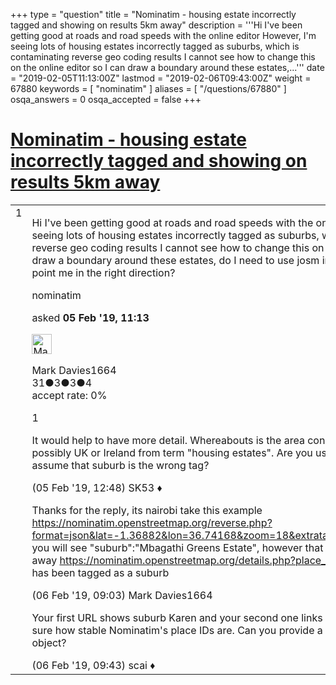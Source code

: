 +++
type = "question"
title = "Nominatim - housing estate incorrectly tagged and showing on results 5km away"
description = '''Hi I&#x27;ve been getting good at roads and road speeds with the online editor  However, I&#x27;m seeing lots of housing estates incorrectly tagged as suburbs, which is contaminating reverse geo coding results  I cannot see how to change this on the online editor so I can draw a boundary around these estates,...'''
date = "2019-02-05T11:13:00Z"
lastmod = "2019-02-06T09:43:00Z"
weight = 67880
keywords = [ "nominatim" ]
aliases = [ "/questions/67880" ]
osqa_answers = 0
osqa_accepted = false
+++

<div class="headNormal">

# [Nominatim - housing estate incorrectly tagged and showing on results 5km away](/questions/67880/nominatim-housing-estate-incorrectly-tagged-and-showing-on-results-5km-away)

</div>

<div id="main-body">

<div id="askform">

<table id="question-table" style="width:100%;">
<colgroup>
<col style="width: 50%" />
<col style="width: 50%" />
</colgroup>
<tbody>
<tr>
<td style="width: 30px; vertical-align: top"><div class="vote-buttons">
<span id="post-67880-upvote" class="ajax-command post-vote up" rel="nofollow" title="I like this post (click again to cancel)"> </span>
<div id="post-67880-score" class="post-score" title="current number of votes">
1
</div>
<span id="post-67880-downvote" class="ajax-command post-vote down" rel="nofollow" title="I dont like this post (click again to cancel)"> </span> <span id="favorite-mark" class="ajax-command favorite-mark" rel="nofollow" title="mark/unmark this question as favorite (click again to cancel)"> </span>
<div id="favorite-count" class="favorite-count">
&#10;</div>
</div></td>
<td><div id="item-right">
<div class="question-body">
<p>Hi I've been getting good at roads and road speeds with the online editor However, I'm seeing lots of housing estates incorrectly tagged as suburbs, which is contaminating reverse geo coding results I cannot see how to change this on the online editor so I can draw a boundary around these estates, do I need to use josm instead? Can anyone help point me in the right direction?</p>
</div>
<div id="question-tags" class="tags-container tags">
<span class="post-tag tag-link-nominatim" rel="tag" title="see questions tagged &#39;nominatim&#39;">nominatim</span>
</div>
<div id="question-controls" class="post-controls">
&#10;</div>
<div class="post-update-info-container">
<div class="post-update-info post-update-info-user">
<p>asked <strong>05 Feb '19, 11:13</strong></p>
<img src="https://secure.gravatar.com/avatar/629c67b24fafaf747f4410cfbc7f1fc4?s=32&amp;d=identicon&amp;r=g" class="gravatar" width="32" height="32" alt="Mark%20Davies1664&#39;s gravatar image" />
<p><span>Mark Davies1664</span><br />
<span class="score" title="31 reputation points">31</span><span title="3 badges"><span class="badge1">●</span><span class="badgecount">3</span></span><span title="3 badges"><span class="silver">●</span><span class="badgecount">3</span></span><span title="4 badges"><span class="bronze">●</span><span class="badgecount">4</span></span><br />
<span class="accept_rate" title="Rate of the user&#39;s accepted answers">accept rate:</span> <span title="Mark Davies1664 has no accepted answers">0%</span></p>
</div>
</div>
<div id="comments-container-67880" class="comments-container">
<span id="67881"></span>
<div id="comment-67881" class="comment">
<div id="post-67881-score" class="comment-score">
1
</div>
<div class="comment-text">
<p>It would help to have more detail. Whereabouts is the area concerned? I'm assuming possibly UK or Ireland from term "housing estates". Are you using Nominatim? Why do you assume that suburb is the wrong tag?</p>
</div>
<div id="comment-67881-info" class="comment-info">
<span class="comment-age">(05 Feb '19, 12:48)</span> <span class="comment-user userinfo">SK53 ♦</span>
</div>
</div>
<span id="67905"></span>
<div id="comment-67905" class="comment">
<div id="post-67905-score" class="comment-score">
&#10;</div>
<div class="comment-text">
<p>Thanks for the reply, its nairobi take this example <a href="https://nominatim.openstreetmap.org/reverse.php?format=json&amp;lat=-1.36882&amp;lon=36.74168&amp;zoom=18&amp;extratags=1&amp;addressdetails=1%22,">https://nominatim.openstreetmap.org/reverse.php?format=json&amp;lat=-1.36882&amp;lon=36.74168&amp;zoom=18&amp;extratags=1&amp;addressdetails=1%22,</a> you will see "suburb":"Mbagathi Greens Estate", however that housing estate is a quite far away <a href="https://nominatim.openstreetmap.org/details.php?place_id=63782673">https://nominatim.openstreetmap.org/details.php?place_id=63782673</a> - this estate has been tagged as a suburb</p>
</div>
<div id="comment-67905-info" class="comment-info">
<span class="comment-age">(06 Feb '19, 09:03)</span> <span class="comment-user userinfo">Mark Davies1664</span>
</div>
</div>
<span id="67906"></span>
<div id="comment-67906" class="comment">
<div id="post-67906-score" class="comment-score">
&#10;</div>
<div class="comment-text">
<p>Your first URL shows suburb Karen and your second one links to an invalid place id. I'm not sure how stable Nominatim's place IDs are. Can you provide a link to the wrong OSM object?</p>
</div>
<div id="comment-67906-info" class="comment-info">
<span class="comment-age">(06 Feb '19, 09:43)</span> <span class="comment-user userinfo">scai ♦</span>
</div>
</div>
</div>
<div id="comment-tools-67880" class="comment-tools">
&#10;</div>
<div class="clear">
&#10;</div>
<div id="comment-67880-form-container" class="comment-form-container">
&#10;</div>
<div class="clear">
&#10;</div>
</div></td>
</tr>
</tbody>
</table>

</div>

</div>

